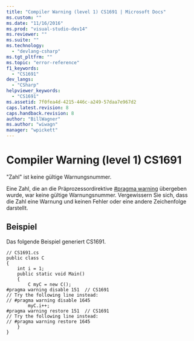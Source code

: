 ```yaml
---
title: "Compiler Warning (level 1) CS1691 | Microsoft Docs"
ms.custom: ""
ms.date: "11/16/2016"
ms.prod: "visual-studio-dev14"
ms.reviewer: ""
ms.suite: ""
ms.technology: 
  - "devlang-csharp"
ms.tgt_pltfrm: ""
ms.topic: "error-reference"
f1_keywords: 
  - "CS1691"
dev_langs: 
  - "CSharp"
helpviewer_keywords: 
  - "CS1691"
ms.assetid: 7f0fea4d-4215-446c-a249-57daa7e967d2
caps.latest.revision: 8
caps.handback.revision: 8
author: "BillWagner"
ms.author: "wiwagn"
manager: "wpickett"
---
```

# Compiler Warning (level 1) CS1691
"Zahl" ist keine gültige Warnungsnummer.  
  
 Eine Zahl, die an die Präprozessordirektive [\#pragma warning](../../../csharp/language-reference/preprocessor-directives/preprocessor-pragma-warning.md) übergeben wurde, war keine gültige Warnungsnummer.  Vergewissern Sie sich, dass die Zahl eine Warnung und keinen Fehler oder eine andere Zeichenfolge darstellt.  
  
## Beispiel  
 Das folgende Beispiel generiert CS1691.  
  
```  
// CS1691.cs  
public class C  
{  
    int i = 1;  
    public static void Main()  
    {  
        C myC = new C();  
#pragma warning disable 151  // CS1691  
// Try the following line instead:  
// #pragma warning disable 1645    
        myC.i++;  
#pragma warning restore 151  // CS1691  
// Try the following line instead:  
// #pragma warning restore 1645    
    }  
}  
```